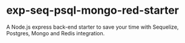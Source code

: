 # exp-seq-psql-mongo-red-starter
A Node.js express back-end starter to save your time with Sequelize, Postgres, Mongo and Redis integration.
